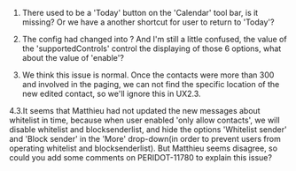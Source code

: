 1. There used to be a 'Today' button on the 'Calendar' tool bar, is it missing? Or we have a another shortcut for user to return to 'Today'?

2. The config had changed into <allowedSenders enabled="true" limit="10"> <userControls enabled="false" supportedControls="contacts,deny,autoadd,header,file,subject"/> </allowedSenders>? And I'm still a little confused, the value of the 'supportedControls' control the displaying of those 6 options, what about the value of 'enable'? 

3. We think this issue is normal. Once the contacts were more than 300 and involved in the paging, we can not find the specific location of the new edited contact, so we'll ignore this in UX2.3.

4.3.It seems that Matthieu had not updated the new messages about whitelist in time, because when user enabled 'only allow contacts', we will disable whitelist and blocksenderlist, and hide the options 'Whitelist sender' and 'Block sender' in the 'More' drop-down(in order to prevent users from operating whitelist and blocksenderlist). But Matthieu seems disagree, so could you add some comments on PERIDOT-11780 to explain this issue?
